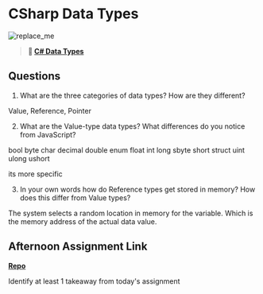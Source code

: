 # CSharp Data Types

![replace_me](https://codeworks.blob.core.windows.net/public/assets/img/illustrations/placeholder.svg)

> **📖 [C# Data Types](https://codeworksacademy.com/fs-student-guide/resources/wk10/01-CSharp-Generics)**

## Questions

1. What are the three categories of data types? How are they different?

Value, Reference, Pointer 

2. What are the Value-type data types? What differences do you notice from JavaScript?

bool
byte
char
decimal
double
enum
float
int
long
sbyte
short
struct
uint
ulong
ushort

its more specific 

3. In your own words how do Reference types get stored in memory? How does this differ from Value types?

The system selects a random location in memory for the variable. Which is the memory address of the actual data value.


## Afternoon Assignment Link

**[Repo](https://github.com/zburkard/<ASSIGNMENT_REPO>)**

Identify at least 1 takeaway from today's assignment
